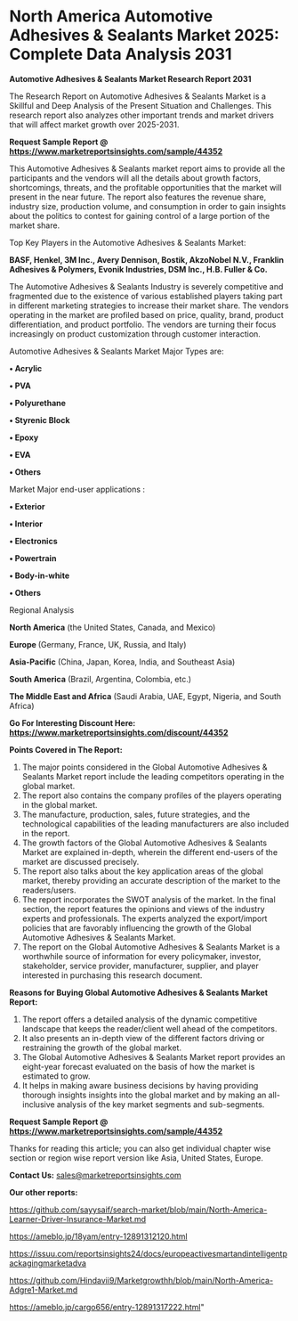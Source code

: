 # North America Automotive Adhesives & Sealants Market 2025: Complete Data Analysis 2031

<strong>Automotive Adhesives & Sealants Market Research Report 2031</strong>

The Research Report on Automotive Adhesives & Sealants Market is a Skillful and Deep Analysis of the Present Situation and Challenges. This research report also analyzes other important trends and market drivers that will affect market growth over 2025-2031.

<strong>Request Sample Report @ <a href=https://www.marketreportsinsights.com/sample/44352>https://www.marketreportsinsights.com/sample/44352</a></strong>

This Automotive Adhesives & Sealants market report aims to provide all the participants and the vendors will all the details about growth factors, shortcomings, threats, and the profitable opportunities that the market will present in the near future. The report also features the revenue share, industry size, production volume, and consumption in order to gain insights about the politics to contest for gaining control of a large portion of the market share.

Top Key Players in the Automotive Adhesives & Sealants Market:

<strong>BASF, Henkel, 3M Inc., Avery Dennison, Bostik, AkzoNobel N.V., Franklin Adhesives & Polymers, Evonik Industries, DSM Inc., H.B. Fuller & Co.</strong>

The Automotive Adhesives & Sealants Industry is severely competitive and fragmented due to the existence of various established players taking part in different marketing strategies to increase their market share. The vendors operating in the market are profiled based on price, quality, brand, product differentiation, and product portfolio. The vendors are turning their focus increasingly on product customization through customer interaction.

Automotive Adhesives & Sealants Market Major Types are:

<strong>•  Acrylic

•  PVA

•  Polyurethane

•  Styrenic Block

•  Epoxy

•  EVA

•  Others</strong>

Market Major end-user applications :

<strong>•  Exterior

•  Interior

•  Electronics

•  Powertrain

•  Body-in-white

•  Others</strong>

Regional Analysis

</u><strong><b>North America</b></strong> (the United States, Canada, and Mexico)

<strong><b>Europe </b></strong>(Germany, France, UK, Russia, and Italy)

<strong><b>Asia-Pacific</b></strong> (China, Japan, Korea, India, and Southeast Asia)

<strong><b>South America</b></strong> (Brazil, Argentina, Colombia, etc.)

<strong><b>The Middle East and Africa</b></strong> (Saudi Arabia, UAE, Egypt, Nigeria, and South Africa)

<strong>Go For Interesting Discount Here: <a href=https://www.marketreportsinsights.com/discount/44352>https://www.marketreportsinsights.com/discount/44352</a></strong>

<strong>Points Covered in The Report:</strong>
<ol>
  <li>The major points considered in the Global Automotive Adhesives & Sealants Market report include the leading competitors operating in the global market.</li>
  <li>The report also contains the company profiles of the players operating in the global market.</li>
  <li>The manufacture, production, sales, future strategies, and the technological capabilities of the leading manufacturers are also included in the report.</li>
  <li>The growth factors of the Global Automotive Adhesives & Sealants Market are explained in-depth, wherein the different end-users of the market are discussed precisely.</li>
  <li>The report also talks about the key application areas of the global market, thereby providing an accurate description of the market to the readers/users.</li>
  <li>The report incorporates the SWOT analysis of the market. In the final section, the report features the opinions and views of the industry experts and professionals. The experts analyzed the export/import policies that are favorably influencing the growth of the Global Automotive Adhesives & Sealants Market.</li>
  <li>The report on the Global Automotive Adhesives & Sealants Market is a worthwhile source of information for every policymaker, investor, stakeholder, service provider, manufacturer, supplier, and player interested in purchasing this research document.</li>
</ol>
<strong>Reasons for Buying Global Automotive Adhesives & Sealants Market Report:</strong>

<ol>
  <li>The report offers a detailed analysis of the dynamic competitive landscape that keeps the reader/client well ahead of the competitors.</li>
  <li>It also presents an in-depth view of the different factors driving or restraining the growth of the global market.</li>
  <li>The Global Automotive Adhesives & Sealants Market report provides an eight-year forecast evaluated on the basis of how the market is estimated to grow.</li>
  <li>It helps in making aware business decisions by having providing thorough insights insights into the global market and by making an all-inclusive analysis of the key market segments and sub-segments.</li>
</ol>
<strong>Request Sample Report @ <a href=https://www.marketreportsinsights.com/sample/44352>https://www.marketreportsinsights.com/sample/44352</a></strong>


Thanks for reading this article; you can also get individual chapter wise section or region wise report version like Asia, United States, Europe.

<strong>Contact Us:</strong>
sales@marketreportsinsights.com

<strong>Our other reports:</strong>

<a href=https://github.com/sayysaif/search-market/blob/main/North-America-Learner-Driver-Insurance-Market.md>https://github.com/sayysaif/search-market/blob/main/North-America-Learner-Driver-Insurance-Market.md</a>

<a href=https://ameblo.jp/18yam/entry-12891312120.html>https://ameblo.jp/18yam/entry-12891312120.html</a>

<a href=https://issuu.com/reportsinsights24/docs/europeactivesmartandintelligentpackagingmarketadva>https://issuu.com/reportsinsights24/docs/europeactivesmartandintelligentpackagingmarketadva</a>

<a href=https://github.com/Hindavii9/Marketgrowthh/blob/main/North-America-Adgre1-Market.md>https://github.com/Hindavii9/Marketgrowthh/blob/main/North-America-Adgre1-Market.md</a>

<a href=https://ameblo.jp/cargo656/entry-12891317222.html>https://ameblo.jp/cargo656/entry-12891317222.html</a>"
